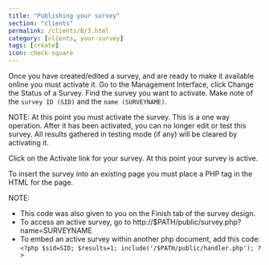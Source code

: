 ```yaml
---
title: "Publishing your survey"
section: "clients"
permalink: /clients/B/3.html
category: [clients, your-survey]
tags: [create]
icon: check-square
---
```


Once you have created/edited a survey, and are ready to make it available online you must activate it. Go to the Management Interface, click Change the Status of a Survey. Find the survey you want to activate. Make note of the `survey ID (SID)` and the `name (SURVEYNAME)`.

NOTE: At this point you must activate the survey. This is a one way operation. After it has been activated, you can no longer edit or test this survey. All results gathered in testing mode (if any) will be cleared by activating it.

Click on the Activate link for your survey. At this point your survey is active.

To insert the survey into an existing page you must place a PHP tag in the HTML for the page.

NOTE:
- This code was also given to you on the Finish tab of the survey design.
- To access an active survey, go to http://$PATH/public/survey.php?name=SURVEYNAME
- To embed an active survey within another php document, add this code: `<?php $sid=SID; $results=1; include('/$PATH/public/handler.php'); ?>`
